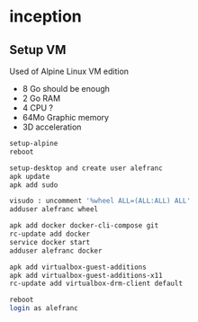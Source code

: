 # inception

## Setup VM

Used of Alpine Linux VM edition

- 8 Go should be enough
- 2 Go RAM
- 4 CPU ?
- 64Mo Graphic memory
- 3D acceleration

```bash
setup-alpine
reboot

setup-desktop and create user alefranc
apk update
apk add sudo

visudo : uncomment '%wheel ALL=(ALL:ALL) ALL'
adduser alefranc wheel

apk add docker docker-cli-compose git
rc-update add docker
service docker start
adduser alefranc docker

apk add virtualbox-guest-additions
apk add virtualbox-guest-additions-x11
rc-update add virtualbox-drm-client default

reboot
login as alefranc
```

